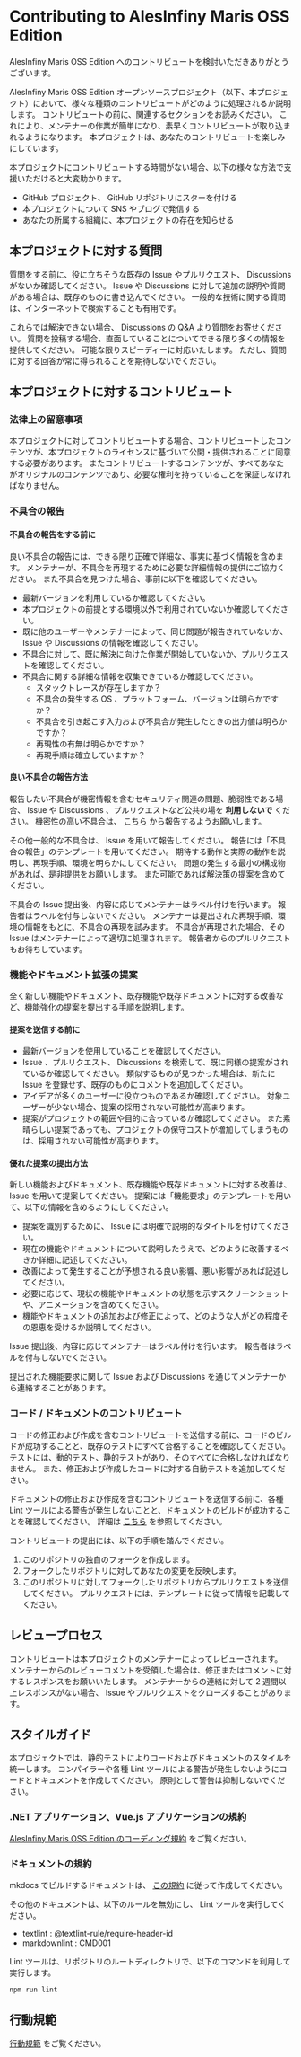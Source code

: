 <!-- textlint-disable @textlint-rule/require-header-id -->
<!-- markdownlint-disable-file CMD001 -->

# Contributing to AlesInfiny Maris OSS Edition

AlesInfiny Maris OSS Edition へのコントリビュートを検討いただきありがとうございます。

AlesInfiny Maris OSS Edition オープンソースプロジェクト（以下、本プロジェクト）において、様々な種類のコントリビュートがどのように処理されるか説明します。
コントリビュートの前に、関連するセクションをお読みください。
これにより、メンテナーの作業が簡単になり、素早くコントリビュートが取り込まれるようになります。
本プロジェクトは、あなたのコントリビュートを楽しみにしています。

本プロジェクトにコントリビュートする時間がない場合、以下の様々な方法で支援いただけると大変助かります。

- GitHub プロジェクト、 GitHub リポジトリにスターを付ける
- 本プロジェクトについて SNS やブログで発信する
- あなたの所属する組織に、本プロジェクトの存在を知らせる

## 本プロジェクトに対する質問

質問をする前に、役に立ちそうな既存の Issue やプルリクエスト、 Discussions がないか確認してください。
Issue や Discussions に対して追加の説明や質問がある場合は、既存のものに書き込んでください。
一般的な技術に関する質問は、インターネットで検索することも有用です。

これらでは解決できない場合、 Discussions の [Q&A](https://github.com/AlesInfiny/maris/discussions/categories/05-q-a) より質問をお寄せください。
質問を投稿する場合、直面していることについてできる限り多くの情報を提供してください。
可能な限りスピーディーに対応いたします。
ただし、質問に対する回答が常に得られることを期待しないでください。

## 本プロジェクトに対するコントリビュート

### 法律上の留意事項

本プロジェクトに対してコントリビュートする場合、コントリビュートしたコンテンツが、本プロジェクトのライセンスに基づいて公開・提供されることに同意する必要があります。
またコントリビュートするコンテンツが、すべてあなたがオリジナルのコンテンツであり、必要な権利を持っていることを保証しなければなりません。

### 不具合の報告

#### 不具合の報告をする前に

良い不具合の報告には、できる限り正確で詳細な、事実に基づく情報を含めます。
メンテナーが、不具合を再現するために必要な詳細情報の提供にご協力ください。
また不具合を見つけた場合、事前に以下を確認してください。

- 最新バージョンを利用しているか確認してください。
- 本プロジェクトの前提とする環境以外で利用されていないか確認してください。
- 既に他のユーザーやメンテナーによって、同じ問題が報告されていないか、 Issue や Discussions の情報を確認してください。
- 不具合に対して、既に解決に向けた作業が開始していないか、プルリクエストを確認してください。
- 不具合に関する詳細な情報を収集できているか確認してください。
    - スタックトレースが存在しますか？
    - 不具合の発生する OS 、プラットフォーム、バージョンは明らかですか？
    - 不具合を引き起こす入力および不具合が発生したときの出力値は明らかですか？
    - 再現性の有無は明らかですか？
    - 再現手順は確立していますか？

#### 良い不具合の報告方法

報告したい不具合が機密情報を含むセキュリティ関連の問題、脆弱性である場合、 Issue や Discussions 、プルリクエストなど公共の場を **利用しないで** ください。
機密性の高い不具合は、 [こちら](https://github.com/AlesInfiny/maris/security/advisories/new) から報告するようお願いします。

その他一般的な不具合は、 Issue を用いて報告してください。
報告には「不具合の報告」のテンプレートを用いてください。
期待する動作と実際の動作を説明し、再現手順、環境を明らかにしてください。
問題の発生する最小の構成物があれば、是非提供をお願いします。
また可能であれば解決策の提案を含めてください。

不具合の Issue 提出後、内容に応じてメンテナーはラベル付けを行います。
報告者はラベルを付与しないでください。
メンテナーは提出された再現手順、環境の情報をもとに、不具合の再現を試みます。
不具合が再現された場合、その Issue はメンテナーによって適切に処理されます。
報告者からのプルリクエストもお待ちしています。

### 機能やドキュメント拡張の提案

全く新しい機能やドキュメント、既存機能や既存ドキュメントに対する改善など、機能強化の提案を提出する手順を説明します。

#### 提案を送信する前に

- 最新バージョンを使用していることを確認してください。
- Issue 、プルリクエスト、 Discussions を検索して、既に同様の提案がされているか確認してください。
  類似するものが見つかった場合は、新たに Issue を登録せず、既存のものにコメントを追加してください。
- アイデアが多くのユーザーに役立つものであるか確認してください。
  対象ユーザーが少ない場合、提案の採用されない可能性が高まります。
- 提案がプロジェクトの範囲や目的に合っているか確認してください。
  また素晴らしい提案であっても、プロジェクトの保守コストが増加してしまうものは、採用されない可能性が高まります。

#### 優れた提案の提出方法

新しい機能およびドキュメント、既存機能や既存ドキュメントに対する改善は、 Issue を用いて提案してください。
提案には「機能要求」のテンプレートを用いて、以下の情報を含めるようにしてください。

- 提案を識別するために、 Issue には明確で説明的なタイトルを付けてください。
- 現在の機能やドキュメントについて説明したうえで、どのように改善するべきか詳細に記述してください。
- 改善によって発生することが予想される良い影響、悪い影響があれば記述してください。
- 必要に応じて、現状の機能やドキュメントの状態を示すスクリーンショットや、アニメーションを含めてください。
- 機能やドキュメントの追加および修正によって、どのような人がどの程度その恩恵を受けるか説明してください。

Issue 提出後、内容に応じてメンテナーはラベル付けを行います。
報告者はラベルを付与しないでください。

提出された機能要求に関して Issue および Discussions を通じてメンテナーから連絡することがあります。

### コード / ドキュメントのコントリビュート

コードの修正および作成を含むコントリビュートを送信する前に、コードのビルドが成功することと、既存のテストにすべて合格することを確認してください。
テストには、動的テスト、静的テストがあり、そのすべてに合格しなければなりません。
また、修正および作成したコードに対する自動テストを追加してください。

ドキュメントの修正および作成を含むコントリビュートを送信する前に、各種 Lint ツールによる警告が発生しないことと、ドキュメントのビルドが成功することを確認してください。
詳細は [こちら](/documents/README.md#ドキュメント作成手順) を参照してください。

コントリビュートの提出には、以下の手順を踏んでください。

1. このリポジトリの独自のフォークを作成します。
1. フォークしたリポジトリに対してあなたの変更を反映します。
1. このリポジトリに対してフォークしたリポジトリからプルリクエストを送信してください。
   プルリクエストには、テンプレートに従って情報を記載してください。

## レビュープロセス

コントリビュートは本プロジェクトのメンテナーによってレビューされます。
メンテナーからのレビューコメントを受領した場合は、修正またはコメントに対するレスポンスをお願いいたします。
メンテナーからの連絡に対して 2 週間以上レスポンスがない場合、 Issue やプルリクエストをクローズすることがあります。

## スタイルガイド

本プロジェクトでは、静的テストによりコードおよびドキュメントのスタイルを統一します。
コンパイラーや各種 Lint ツールによる警告が発生しないようにコードとドキュメントを作成してください。
原則として警告は抑制しないでください。

### .NET アプリケーション、Vue.js アプリケーションの規約

[AlesInfiny Maris OSS Edition のコーディング規約](/documents/contents/guidebooks/conventions/coding-conventions.md) をご覧ください。

### ドキュメントの規約

mkdocs でビルドするドキュメントは、 [この規約](/documents/README.md#ドキュメント作成手順) に従って作成してください。

その他のドキュメントは、以下のルールを無効にし、 Lint ツールを実行してください。

- textlint : @textlint-rule/require-header-id
- markdownlint : CMD001

Lint ツールは、リポジトリのルートディレクトリで、以下のコマンドを利用して実行します。

```bat
npm run lint
```

## 行動規範

[行動規範](/.github/CODE_OF_CONDUCT.md) をご覧ください。

<!-- textlint-enabled @textlint-rule/require-header-id -->
